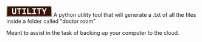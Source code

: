 <img src="../Assets/Utility_Badge.png" height=30>
A python utility tool that will generate a .txt of all the files inside a folder called "doctor room"

Meant to assist in the task of backing up your computer to the cloud.
